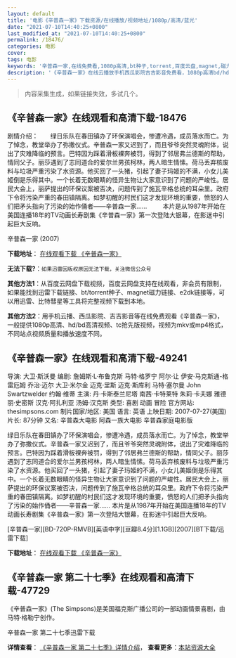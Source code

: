 ```yaml
---
layout: default
title: '电影《辛普森一家》下载资源/在线播放/视频地址/1080p/高清/蓝光'
date: "2021-07-10T14:40:25+0800"
last_modified_at: "2021-07-10T14:40:25+0800"
permalink: /18476/
categories: 电影
cover:
tags: 电影
keywords: '辛普森一家,在线免费看,1080p高清,bt种子,torrent,百度云盘,magnet,磁力链,迅雷下载资源'
description: '《辛普森一家》在线云播放手机西瓜影院吉吉影音免费看，1080p高清bd/hd未删减完整版和tc抢先枪版，mkv/mp4格式，附带bt/torrent种子、magnet/磁力链、百度云盘、网盘资源迅雷下载链接'
---
```


>内容采集生成，如果链接失效，多试几个。


## 《辛普森一家》在线观看和高清下载-18476

剧情介绍：　　绿日乐队在春田镇办了环保演唱会，惨遭冷遇，成员落水而亡。为了悼念，教堂举办了弥撒仪式。辛普森一家又迟到了，而且爷爷突然灵魂附体，说出了灾难降临的预言。巴特因为踩着滑板裸奔被罚，得到了邻居弗兰德斯的帮助，情同父子。丽莎遇到了志同道合的爱尔兰男孩柯林，两人暗生情愫。荷马丢弃核废料与垃圾严重污染了水资源。他买回了一头猪，引起了妻子玛姬的不满，小女儿美姬倒是乐得其中。一个长着无数眼睛的怪异生物让大家意识到了问题的严峻性。居民大会上，丽萨提出的环保议案被否决，问题传到了施瓦辛格总统的耳朵里。政府下令将污染严重的春田镇隔离。如梦初醒的村民们这才发现环境的重要，愤怒的人们把矛头指向了污染的始作俑者——辛普森一家……  　　本片是从1987年开始在美国连播18年的TV动画长寿剧集《辛普森一家》第一次登陆大银幕，在影迷中引起巨大反响。


辛普森一家 (2007)

**下载地址**： [在线观看下载 《辛普森一家》](https://www.btbtdy.me/btdy/dy2930.html) 


**无法下载?**：`如果迅雷因版权原因无法下载，关注微信公众号 `

**其他方法1**：从百度云网盘下载视频，百度云网盘支持在线观看，非会员有限制，如果能找到迅雷下载链接、bt/torrent种子、magnet磁力链接、e2dk链接等，可以用迅雷、比特彗星等工具将完整视频下载到本地。

**其他方法2**：用手机云播、西瓜影院、吉吉影音等在线免费观看《辛普森一家》，一般提供1080p高清、hd/bd高清视频、tc抢先版视频，视频为mkv或mp4格式，不同站点视频质量和播放速度不同。


## 《辛普森一家》在线观看和高清下载-49241

导演: 大卫·斯沃曼 编剧: 詹姆斯·L·布鲁克斯 马特·格罗宁 阿尔·让 伊安·马克斯通-格雷厄姆 乔治·迈尔 大卫·米尔金 迈克·里斯 迈克·斯库利 马特·塞尔曼 John Swartzwelder 约翰·维蒂 主演: 丹·卡斯泰兰尼塔 南茜·卡特莱特 朱莉·卡夫娜 雅德丽·史密斯 汉克·阿扎利亚 汤姆·汉克斯 类型: 喜剧 动画 冒险 官方网站: thesimpsons.com 制片国家/地区: 美国 语言: 英语 上映日期: 2007-07-27(美国) 片长: 87分钟 又名: 辛普森大电影 阿森一族大电影 辛普森家庭电影版

绿日乐队在春田镇办了环保演唱会，惨遭冷遇，成员落水而亡。为了悼念，教堂举办了弥撒仪式。辛普森一家又迟到了，而且爷爷突然灵魂附体，说出了灾难降临的预言。巴特因为踩着滑板裸奔被罚，得到了邻居弗兰德斯的帮助，情同父子。丽莎遇到了志同道合的爱尔兰男孩柯林，两人暗生情愫。荷马丢弃核废料与垃圾严重污染了水资源。他买回了一头猪，引起了妻子玛姬的不满，小女儿美姬倒是乐得其中。一个长着无数眼睛的怪异生物让大家意识到了问题的严峻性。居民大会上，丽萨提出的环保议案被否决，问题传到了施瓦辛格总统的耳朵里。政府下令将污染严重的春田镇隔离。如梦初醒的村民们这才发现环境的重要，愤怒的人们把矛头指向了污染的始作俑者——辛普森一家…… 本片是从1987年开始在美国连播18年的TV动画长寿剧集《辛普森一家》第一次登陆大银幕，在影迷中引起巨大反响。


[辛普森一家][BD-720P-RMVB][英语中字][豆瓣8.4分][1.1GB][2007][BT下载/迅雷下载]

**下载地址**： [在线观看下载 《辛普森一家》](https://www.btdx8.com/torrent/the_simpsons_movie_2007.html) 


## 《辛普森一家 第二十七季》在线观看和高清下载-47729

《辛普森一家》(The Simpsons)是美国福克斯广播公司的一部动画情景喜剧，由马特&middot;格勒宁创作。


辛普森一家 第二十七季迅雷下载

**详情查看**： [《辛普森一家 第二十七季》详情介绍](/movie/47729/)， **查看更多**：[本站资源大全](/movie/t/all/)

